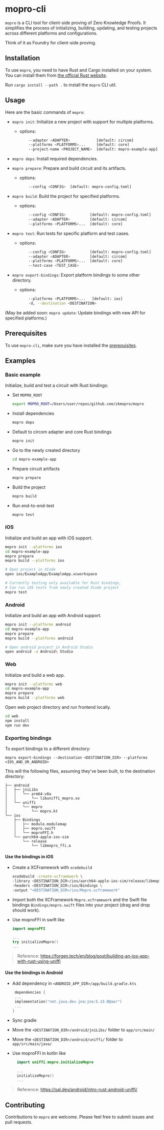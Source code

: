 # mopro-cli

`mopro` is a CLI tool for client-side proving of Zero Knowledge Proofs. It simplifies the process of initializing, building, updating, and testing projects across different platforms and configurations.

Think of it as Foundry for client-side proving.

## Installation

To use `mopro`, you need to have Rust and Cargo installed on your system. You can install them from [the official Rust website](https://www.rust-lang.org/learn/get-started).

Run `cargo install --path .` to install the `mopro` CLI util.

## Usage

Here are the basic commands of `mopro`:

-   `mopro init`: Initialize a new project with support for multiple platforms.

    -   options:
        ```sh
            --adapter <ADAPTER>            [default: circom]
            --platforms <PLATFORMS>...     [default: core]
            --project-name <PROJECT_NAME>  [default: mopro-example-app]
        ```

-   `mopro deps`: Install required dependencies.
-   `mopro prepare`: Prepare and build circuit and its artifacts.
    -   options:
        ```sh
            --config <CONFIG>  [default: mopro-config.toml]
        ```
-   `mopro build`: Build the project for specified platforms.

    -   options:
        ```sh
            --config <CONFIG>           [default: mopro-config.toml]
            --adapter <ADAPTER>         [default: circom]
            --platforms <PLATFORMS>...  [default: core]
        ```

-   `mopro test`: Run tests for specific platform and test cases.
    -   options:
        ```sh
            --config <CONFIG>           [default: mopro-config.toml]
            --adapter <ADAPTER>         [default: circom]
            --platforms <PLATFORMS>...  [default: core]
            --test-case <TEST_CASE>
        ```
-   `mopro export-bindings`: Export platform bindings to some other directory.

    -   options:
        ```sh
            --platforms <PLATFORMS>...   [default: ios]
            -d, --destination <DESTINATION>
        ```

(May be added soon: `mopro update`: Update bindings with new API for specified platforms.)

## Prerequisites

To use `mopro-cli`, make sure you have installed the [prerequisites](https://github.com/zkmopro/mopro/?tab=readme-ov-file#Prerequisites).

## Examples

### Basic example

Initialize, build and test a circuit with Rust bindings:

-   Set `MOPRO_ROOT`

    ```sh
    export MOPRO_ROOT=/Users/user/repos/github.com/zkmopro/mopro
    ```

-   Install dependencies

    ```sh
    mopro deps
    ```

-   Default to circom adapter and core Rust bindings

    ```sh
    mopro init
    ```

-   Go to the newly created directory

    ```sh
    cd mopro-example-app
    ```

-   Prepare circuit artifacts

    ```sh
    mopro prepare
    ```

-   Build the project

    ```sh
    mopro build
    ```

-   Run end-to-end-test

    ```sh
    mopro test
    ```

### iOS

Initialize and build an app with iOS support.

```sh
mopro init --platforms ios
cd mopro-example-app
mopro prepare
mopro build --platforms ios

# Open project in XCode
open ios/ExampleApp/ExampleApp.xcworkspace

# Currently testing only available for Rust bindings,
# Can run iOS tests from newly created Xcode project
mopro test
```

### Android

Initialize and build an app with Android support.

```sh
mopro init --platforms android
cd mopro-example-app
mopro prepare
mopro build --platforms android

# Open android project in Android Studio
open android -a Android\ Studio
```

### Web

Initialize and build a web app.

```sh
mopro init --platforms web
cd mopro-example-app
mopro prepare
mopro build --platforms web
```

Open web project directory and run frontend locally.

```sh
cd web
npm install
npm run dev
```

### Exporting bindings

To export bindings to a different directory:

`mopro export-bindings --destination <DESTINATION_DIR> --platforms <IOS_AND_OR_ANDROID>`

This will the following files, assuming they've been built, to the destination directory:

```
├── android
│   ├── jniLibs
│   │   └── arm64-v8a
│   │       └── libuniffi_mopro.so
│   └── uniffi
│       └── mopro
│           └── mopro.kt
└── ios
    ├── Bindings
    │   ├── module.modulemap
    │   ├── mopro.swift
    │   └── moproFFI.h
    └── aarch64-apple-ios-sim
        └── release
            └── libmopro_ffi.a
```

#### Use the bindings in iOS

-   Create a XCFramework with `xcodebuild`
    ```sh
    xcodebuild -create-xcframework \
    -library <DESTINATION_DIR>/ios/aarch64-apple-ios-sim/release/libmopro_ffi.a \
    -headers <DESTINATION_DIR>/ios/Bindings \
    -output "<DESTINATION_DIR>/ios/Mopro.xcframework"
    ```
-   Import both the XCFramework `Mopro.xcframework` and the Swift file bindings `Bindings/mopro.swift` files into your project (drag and drop should work).
-   Use moproFFI in swift like

    ```swift
    import moproFFI

    ...
    try initializeMopro()
    ...
    ```

> Reference: https://forgen.tech/en/blog/post/building-an-ios-app-with-rust-using-uniffi

#### Use the bindings in Android

-   Add dependency in `<ANDROID_APP_DIR>/app/build.gradle.kts`
    ```kts
     dependencies {
     ...
     implementation("net.java.dev.jna:jna:5.13.0@aar")
     ...
    }
    ```
-   Sync gradle
-   Move the `<DESTINATION_DIR>/android/jniLibs/` folder to `app/src/main/`
-   Move the `<DESTINATION_DIR>/android/uniffi/` folder to `app/src/main/java/`
-   Use moproFFI in kotlin like

    ```kotlin
      import uniffi.mopro.initializeMopro

      ...
      initializeMopro()
      ...
    ```
> Reference: https://sal.dev/android/intro-rust-android-uniffi/

## Contributing

Contributions to `mopro` are welcome. Please feel free to submit issues and pull requests.
